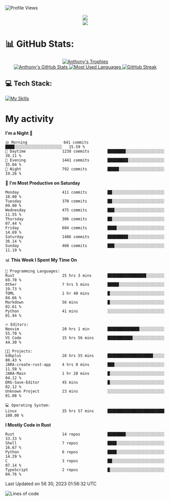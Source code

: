
![Profile Views](https://komarev.com/ghpvc/?username=anthonymichaeltdm&label=Profile%20views&color=0e75b6&style=flat)

<!--profile banner-->
<div align="center">
  <img src="https://svg-banners.vercel.app/api?type=typeWriter&text1=Anthony%20Rubick&width=800&height=150" />
</div>

<!--profile views-->
<div align="center">
  <a href="https://u8views.com/github/AnthonyMichaelTDM">
    <img src="https://u8views.com/api/v1/github/profiles/68485672/views/day-week-month-total-count.svg">
  </a>
</div>

# 📊 GitHub Stats:

<!--trophies https://github.com/ryo-ma/github-profile-trophy -->
<div align="center"> 
  <a href="https://github.com/ryo-ma/github-profile-trophy">
    <picture>
      <source
        srcset="https://github-profile-trophy.vercel.app/?username=anthonymichaeltdm&theme=gitdimmed&no-frame=true&no-bg=true&column=-1"
        media="(prefers-color-scheme: dark)"
      />
      <source
        srcset="https://github-profile-trophy.vercel.app/?username=anthonymichaeltdm&theme=_____&no-frame=true&no-bg=true&column=-1"
        media="(prefers-color-scheme: light), (prefers-color-scheme: no-preference)"
      />
      <img src="https://github-profile-trophy.vercel.app/?username=anthonymichaeltdm&theme=gitdimmed&no-frame=true&no-bg=true&column=-1" alt="Anthony's Trophies" />
    </picture>
  </a>
</div>

<div align="center">
  <a href="https://github.com/anuraghazra/github-readme-stats">
    <picture>
      <source
        srcset="https://github-readme-stats.vercel.app/api?username=anthonymichaeltdm&show_icons=true&locale=en&theme=github_dark_dimmed&count_private=true&hide_border=true&include_all_commits=true"
        media="(prefers-color-scheme: dark)"
      />
      <source
        srcset="https://github-readme-stats.vercel.app/api?username=anthonymichaeltdm&show_icons=true&locale=en&theme=___&count_private=true&hide_border=true&include_all_commits=true"
        media="(prefers-color-scheme: light), (prefers-color-scheme: no-preference)"
      />
      <img src="https://github-readme-stats.vercel.app/api?username=anthonymichaeltdm&show_icons=true&locale=en&theme=github_dark_dimmed&count_private=true&hide_border=true&include_all_commits=true" alt="Anthony's GitHub Stats" />
    </picture>
  </a>
  
  <!--most used languages-->
  <a href="https://github.com/anuraghazra/github-readme-stats">
    <picture>
      <source
        srcset="https://github-readme-stats.vercel.app/api/top-langs?username=anthonymichaeltdm&show_icons=true&locale=en&layout=compact&theme=github_dark_dimmed&langs_count=8&count_private=true&size_weight=0.5&count_weight=0.5&hide_border=true"
        media="(prefers-color-scheme: dark)"
      />
      <source
        srcset="https://github-readme-stats.vercel.app/api/top-langs?username=anthonymichaeltdm&show_icons=true&locale=en&layout=compact&theme=____&langs_count=8&count_private=true&size_weight=0.5&count_weight=0.5&hide_border=true"
        media="(prefers-color-scheme: light), (prefers-color-scheme: no-preference)"
      />
      <img src="https://github-readme-stats.vercel.app/api/top-langs?username=anthonymichaeltdm&show_icons=true&locale=en&layout=compact&theme=github_dark_dimmed&langs_count=8&count_private=true&size_weight=0.5&count_weight=0.5&hide_border=true" alt="Most Used Languages" />
    </picture>
  </a>
  
  <!--streak https://git.io/streak-stats -->
  <a href="https://git.io/streak-stats">
    <picture>
      <source
        srcset="https://streak-stats.demolab.com?user=AnthonyMichaelTDM&theme=one-dark-pro&hide_border=true"
        media="(prefers-color-scheme: dark)"
      />
      <source
        srcset="https://streak-stats.demolab.com?user=AnthonyMichaelTDM&theme=_____&hide_border=true"
        media="(prefers-color-scheme: light), (prefers-color-scheme: no-preference)"
      />
      <img src="https://streak-stats.demolab.com?user=AnthonyMichaelTDM&theme=one-dark-pro&hide_border=true" alt="GitHub Streak" />
    </picture>
  </a>
</div>

<!--favorite languages and tools, and most used langs-->
## 💻 Tech Stack:

[![My Skills](https://skillicons.dev/icons?i=rust,actix,aws,github,githubactions,git,linux,bash,cpp,docker,java,latex,md,neovim,postgres,py,regex,vscode&theme=dark&perline=6)](https://skillicons.dev#gh-dark-mode-only)

# My activity

<!--START_SECTION:activity-->

<!--END_SECTION:activity-->

<!-- weekly activity https://github.com/AnthonyMichaelTDM/waka-readme-stats -->
<!--START_SECTION:waka-->
**I'm a Night 🦉** 

```text
🌞 Morning                641 commits         ████░░░░░░░░░░░░░░░░░░░░░   15.59 % 
🌆 Daytime                1238 commits        ████████░░░░░░░░░░░░░░░░░   30.11 % 
🌃 Evening                1441 commits        █████████░░░░░░░░░░░░░░░░   35.04 % 
🌙 Night                  792 commits         █████░░░░░░░░░░░░░░░░░░░░   19.26 % 
```
📅 **I'm Most Productive on Saturday** 

```text
Monday                   411 commits         ██░░░░░░░░░░░░░░░░░░░░░░░   10.00 % 
Tuesday                  370 commits         ██░░░░░░░░░░░░░░░░░░░░░░░   09.00 % 
Wednesday                475 commits         ███░░░░░░░░░░░░░░░░░░░░░░   11.55 % 
Thursday                 306 commits         ██░░░░░░░░░░░░░░░░░░░░░░░   07.44 % 
Friday                   604 commits         ████░░░░░░░░░░░░░░░░░░░░░   14.69 % 
Saturday                 1486 commits        █████████░░░░░░░░░░░░░░░░   36.14 % 
Sunday                   460 commits         ███░░░░░░░░░░░░░░░░░░░░░░   11.19 % 
```


📊 **This Week I Spent My Time On** 

```text
💬 Programming Languages: 
Rust                     25 hrs 3 mins       █████████████████░░░░░░░░   69.70 % 
Other                    7 hrs 5 mins        █████░░░░░░░░░░░░░░░░░░░░   19.73 % 
TOML                     1 hr 40 mins        █░░░░░░░░░░░░░░░░░░░░░░░░   04.66 % 
Markdown                 56 mins             █░░░░░░░░░░░░░░░░░░░░░░░░   02.61 % 
Python                   41 mins             ░░░░░░░░░░░░░░░░░░░░░░░░░   01.94 % 

🔥 Editors: 
Neovim                   20 hrs 1 min        ██████████████░░░░░░░░░░░   55.70 % 
VS Code                  15 hrs 56 mins      ███████████░░░░░░░░░░░░░░   44.30 % 

🐱‍💻 Projects: 
kdbplus                  28 hrs 55 mins      ████████████████████░░░░░   80.43 % 
JARA-create-rust-app     4 hrs 8 mins        ███░░░░░░░░░░░░░░░░░░░░░░   11.50 % 
JARA-Main                1 hr 28 mins        █░░░░░░░░░░░░░░░░░░░░░░░░   04.12 % 
DRG-Save-Editor          45 mins             █░░░░░░░░░░░░░░░░░░░░░░░░   02.12 % 
Unknown Project          23 mins             ░░░░░░░░░░░░░░░░░░░░░░░░░   01.08 % 

💻 Operating System: 
Linux                    35 hrs 57 mins      █████████████████████████   100.00 % 
```

**I Mostly Code in Rust** 

```text
Rust                     14 repos            ████████░░░░░░░░░░░░░░░░░   33.33 % 
Shell                    7 repos             ████░░░░░░░░░░░░░░░░░░░░░   16.67 % 
Python                   6 repos             ████░░░░░░░░░░░░░░░░░░░░░   14.29 % 
C                        3 repos             ██░░░░░░░░░░░░░░░░░░░░░░░   07.14 % 
TypeScript               2 repos             █░░░░░░░░░░░░░░░░░░░░░░░░   04.76 % 
```




 Last Updated on 56 30, 2023 01:56:32 UTC
<!--END_SECTION:waka-->

<!--START_SECTION:loc-->
![Lines of code](https://img.shields.io/badge/From%20Hello%20World%20I%27ve%20Written-9.9%20million%20lines%20of%20code-blue)


<!--END_SECTION:loc-->
